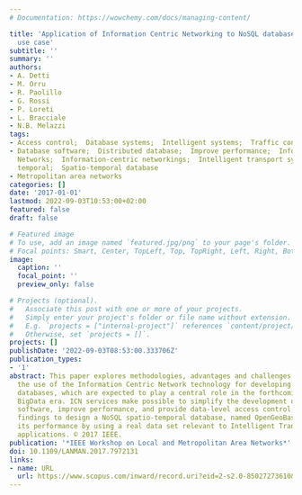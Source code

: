 ```yaml
---
# Documentation: https://wowchemy.com/docs/managing-content/

title: 'Application of Information Centric Networking to NoSQL databases: The spatio-temporal
  use case'
subtitle: ''
summary: ''
authors:
- A. Detti
- M. Orru
- R. Paolillo
- G. Rossi
- P. Loreti
- L. Bracciale
- N.B. Melazzi
tags:
- Access control;  Database systems;  Intelligent systems;  Traffic control
- Database software;  Distributed database;  Improve performance;  Information Centric
  Networks;  Information-centric networkings;  Intelligent transport systems;  Spatio
  temporal;  Spatio-temporal database
- Metropolitan area networks
categories: []
date: '2017-01-01'
lastmod: 2022-09-03T10:53:00+02:00
featured: false
draft: false

# Featured image
# To use, add an image named `featured.jpg/png` to your page's folder.
# Focal points: Smart, Center, TopLeft, Top, TopRight, Left, Right, BottomLeft, Bottom, BottomRight.
image:
  caption: ''
  focal_point: ''
  preview_only: false

# Projects (optional).
#   Associate this post with one or more of your projects.
#   Simply enter your project's folder or file name without extension.
#   E.g. `projects = ["internal-project"]` references `content/project/deep-learning/index.md`.
#   Otherwise, set `projects = []`.
projects: []
publishDate: '2022-09-03T08:53:00.333706Z'
publication_types:
- '1'
abstract: This paper explores methodologies, advantages and challenges related to
  the use of the Information Centric Network technology for developing NoSQL distributed
  databases, which are expected to play a central role in the forthcoming IoT and
  BigData era. ICN services make possible to simplify the development of the database
  software, improve performance, and provide data-level access control. We use our
  findings to design a NoSQL spatio-temporal database, named OpenGeoBase, and evaluate
  its performance by using a real data set relevant to Intelligent Transport System
  applications. © 2017 IEEE.
publication: '*IEEE Workshop on Local and Metropolitan Area Networks*'
doi: 10.1109/LANMAN.2017.7972131
links:
- name: URL
  url: https://www.scopus.com/inward/record.uri?eid=2-s2.0-85027273610&doi=10.1109%2fLANMAN.2017.7972131&partnerID=40&md5=c785c7661b0497f224fb88c065e1363b
---
```

